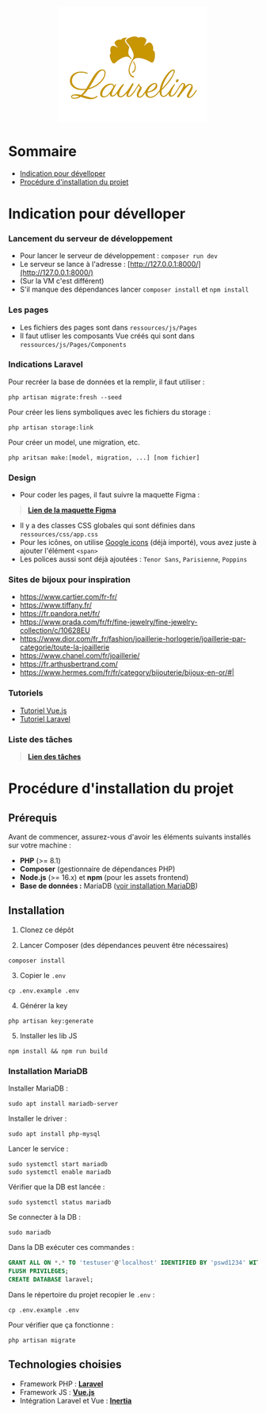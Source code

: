 <p align="center"><img src="./public/images/logo.png" width="300" alt="Laravel Logo"></a></p>

# Sommaire

+ [Indication pour dévelloper](#indication-pour-dévelloper)
+ [Procédure d'installation du projet](#procédure-dinstallation-du-projet)

# Indication pour dévelloper

### Lancement du serveur de développement

+ Pour lancer le serveur de développement : `composer run dev`
+ Le serveur se lance à l'adresse : [http://127.0.0.1:8000/](http://127.0.0.1:8000/)
+ (Sur la VM c'est différent)
+ S'il manque des dépendances lancer `composer install` et `npm install`

### Les pages

+ Les fichiers des pages sont dans `ressources/js/Pages`
+ Il faut utliser les composants Vue créés qui sont dans `ressources/js/Pages/Components`

### Indications Laravel

Pour recréer la base de données et la remplir, il faut utiliser :
```shell
php artisan migrate:fresh --seed
```

Pour créer les liens symboliques avec les fichiers du storage :
```shell
php artisan storage:link
```

Pour créer un model, une migration, etc.
```shell
php aritsan make:[model, migration, ...] [nom fichier]
```

### Design

+ Pour coder les pages, il faut suivre la maquette Figma :

> **[Lien de la maquette Figma](https://www.figma.com/design/0pmIhHAnn79f8gmy7klqZI/Laurelin?node-id=1669-162202&t=ZaVNb88bFe8RkRFk-1)**

+ Il y a des classes CSS globales qui sont définies dans `ressources/css/app.css`
+ Pour les icônes, on utilise [Google icons](https://fonts.google.com/icons?icon.set=Material+Symbols&icon.style=Rounded) (déjà importé), vous avez juste à ajouter l'élément `<span>`  
+ Les polices aussi sont déjà ajoutées : `Tenor Sans`, `Parisienne`, `Poppins`

### Sites de bijoux pour inspiration

+ https://www.cartier.com/fr-fr/
+ https://www.tiffany.fr/
+ https://fr.pandora.net/fr/
+ https://www.prada.com/fr/fr/fine-jewelry/fine-jewelry-collection/c/10628EU
+ https://www.dior.com/fr_fr/fashion/joaillerie-horlogerie/joaillerie-par-categorie/toute-la-joaillerie
+ https://www.chanel.com/fr/joaillerie/
+ https://fr.arthusbertrand.com/
+ https://www.hermes.com/fr/fr/category/bijouterie/bijoux-en-or/#|

### Tutoriels

+ [Tutoriel Vue.js](https://grafikart.fr/formations/vuejs)
+ [Tutoriel Laravel](https://grafikart.fr/formations/laravel)

### Liste des tâches

> **[Lien des tâches](https://docs.google.com/spreadsheets/d/16ti6cSp-BDn7ogAQqSeYjhii9XrCj8X_qY5EILp6RfM/edit?usp=sharing)**

# Procédure d'installation du projet

## Prérequis

Avant de commencer, assurez-vous d'avoir les éléments suivants installés sur votre machine :

- **PHP** (>= 8.1)
- **Composer** (gestionnaire de dépendances PHP)
- **Node.js** (>= 16.x) et **npm** (pour les assets frontend)
- **Base de données :** MariaDB ([voir installation MariaDB](#installation-mariadb))

## Installation

1. Clonez ce dépôt

2. Lancer Composer (des dépendances peuvent être nécessaires)
```shell
composer install
```
3. Copier le `.env`
```shell
cp .env.example .env
```
4. Générer la key
```shell
php artisan key:generate
```
5. Installer les lib JS
```shell
npm install && npm run build
```

### Installation MariaDB

Installer MariaDB : 
```shell
sudo apt install mariadb-server
```

Installer le driver :
```shell
sudo apt install php-mysql
```

Lancer le service : 
```shell
sudo systemctl start mariadb
sudo systemctl enable mariadb
```

Vérifier que la DB est lancée :
```shell
sudo systemctl status mariadb
```

Se connecter à la DB :
```shell
sudo mariadb
```

Dans la DB exécuter ces commandes :
```SQL
GRANT ALL ON *.* TO 'testuser'@'localhost' IDENTIFIED BY 'pswd1234' WITH GRANT OPTION;
FLUSH PRIVILEGES;
CREATE DATABASE laravel;
```

Dans le répertoire du projet recopier le `.env` :
```shell
cp .env.example .env
```

Pour vérifier que ça fonctionne : 
```shell
php artisan migrate
```

## Technologies choisies

+ Framework PHP : **[Laravel](https://laravel.com/)**
+ Framework JS : **[Vue.js](https://vuejs.org/)**
+ Intégration Laravel et Vue : **[Inertia](https://inertiajs.com/)**

